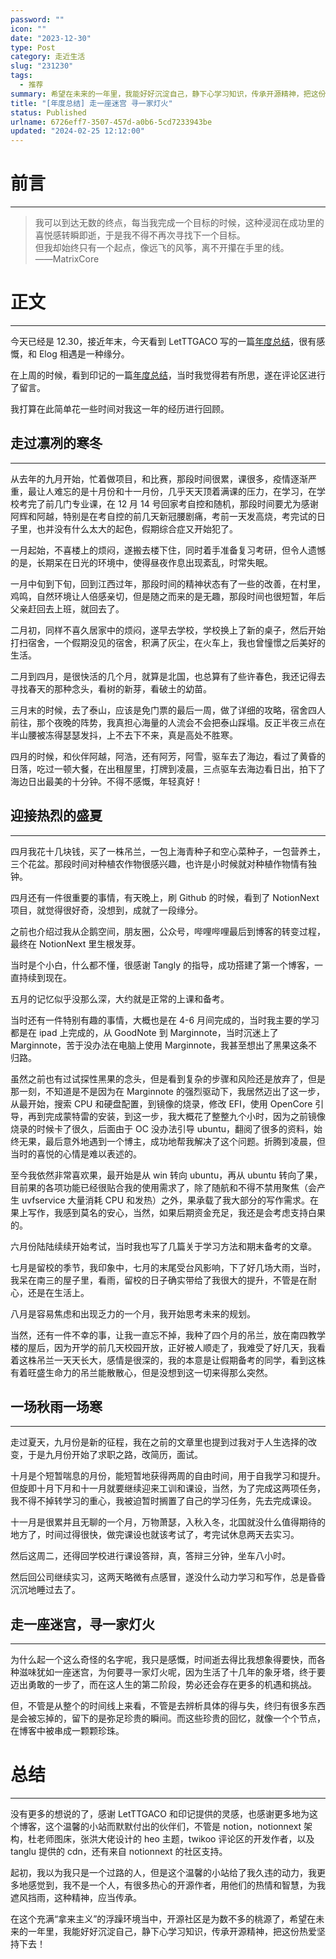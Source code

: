 ```yaml
---
password: ""
icon: ""
date: "2023-12-30"
type: Post
category: 走近生活
slug: "231230"
tags:
  - 推荐
summary: 希望在未来的一年里，我能好好沉淀自己，静下心学习知识，传承开源精神，把这份热爱坚持下去！
title: "[年度总结] 走一座迷宫 寻一家灯火"
status: Published
urlname: 6726eff7-3507-457d-a0b6-5cd7233943be
updated: "2024-02-25 12:12:00"
---
```


# 前言

---

> 我可以到达无数的终点，每当我完成一个目标的时候，这种浸润在成功里的喜悦感转瞬即逝，于是我不得不再次寻找下一个目标。  
>  但我却始终只有一个起点，像远飞的风筝，离不开攥在手里的线。  
> ——MatrixCore

# 正文

---

今天已经是 12.30，接近年末，今天看到 LetTTGACO 写的一篇[年度总结](https://mp.weixin.qq.com/s/Xu8BuJGEpj4cDe3cm--s7Q)，很有感慨，和 Elog 相遇是一种缘分。

在上周的时候，看到印记的一篇[年度总结](https://yinji.org/5198.html)，当时我觉得若有所思，遂在评论区进行了留言。

我打算在此简单花一些时间对我这一年的经历进行回顾。

## 走过凛冽的寒冬

---

从去年的九月开始，忙着做项目，和比赛，那段时间很累，课很多，疫情逐渐严重，最让人难忘的是十月份和十一月份，几乎天天顶着满课的压力，在学习，在学校考完了前几门专业课，在 12 月 14 号回家考自控和随机，那段时间要尤为感谢阿辉和阿越，特别是在考自控的前几天新冠腰剧痛，考前一天发高烧，考完试的日子里，也并没有什么太大的起色，假期综合症又开始犯了。

一月起始，不喜楼上的烦闷，遂搬去楼下住，同时着手准备复习考研，但令人遗憾的是，长期呆在日光的环境中，使得昼夜作息出现紊乱，时常失眠。

一月中旬到下旬，回到江西过年，那段时间的精神状态有了一些的改善，在村里，鸡鸣，自然环境让人倍感亲切，但是随之而来的是无趣，那段时间也很短暂，年后父亲赶回去上班，就回去了。

二月初，同样不喜久居家中的烦闷，遂早去学校，学校换上了新的桌子，然后开始打扫宿舍，一个假期没见的宿舍，积满了灰尘，在火车上，我也曾憧憬之后美好的生活。

二月到四月，是很快活的几个月，就算是北国，也总算有了些许春色，我还记得去寻找春天的那种念头，看树的新芽，看破土的幼苗。

三月末的时候，去了泰山，应该是免门票的最后一周，做了详细的攻略，宿舍四人前往，那个夜晚的阵势，我真担心海量的人流会不会把泰山踩塌。反正半夜三点在半山腰被冻得瑟瑟发抖，上不去下不来，真是高处不胜寒。

四月的时候，和伙伴阿越，阿浩，还有阿芳，阿雪，驱车去了海边，看过了黄昏的日落，吃过一顿大餐，在出租屋里，打牌到凌晨，三点驱车去海边看日出，拍下了海边日出最美的十分钟。不得不感慨，年轻真好！

## 迎接热烈的盛夏

---

四月我花十几块钱，买了一株吊兰，一包上海青种子和空心菜种子，一包营养土，三个花盆。那段时间对种植农作物很感兴趣，也许是小时候就对种植作物情有独钟。

四月还有一件很重要的事情，有天晚上，刷 Github 的时候，看到了 NotionNext 项目，就觉得很好奇，没想到，成就了一段缘分。

之前也介绍过我从企鹅空间，朋友圈，公众号，哔哩哔哩最后到博客的转变过程，最终在 NotionNext 里生根发芽。

当时是个小白，什么都不懂，很感谢 Tangly 的指导，成功搭建了第一个博客，一直持续到现在。

五月的记忆似乎没那么深，大约就是正常的上课和备考。

当时还有一件特别有趣的事情，大概也是在 4-6 月间完成的，当时我主要的学习都是在 ipad 上完成的，从 GoodNote 到 Marginnote，当时沉迷上了 Marginnote，苦于没办法在电脑上使用 Marginnote，我甚至想出了黑果这条不归路。

虽然之前也有过试探性黑果的念头，但是看到复杂的步骤和风险还是放弃了，但是那一刻，不知道是不是因为在 Marginnote 的强烈驱动下，我居然迈出了这一步，从最开始，搜索 CPU 和硬盘配置，到镜像的烧录，修改 EFI，使用 OpenCore 引导，再到完成蒙特雷的安装，到这一步，我大概花了整整九个小时，因为之前镜像烧录的时候卡了很久，后面由于 OC 没办法引导 ubuntu，翻阅了很多的资料，始终无果，最后意外地遇到一个博主，成功地帮我解决了这个问题。折腾到凌晨，但当时的喜悦的心情是难以表述的。

至今我依然非常喜欢果，最开始是从 win 转向 ubuntu，再从 ubuntu 转向了果，目前果的各项功能已经很贴合我的使用需求了，除了随航和不得不禁用聚焦（会产生 uvfservice 大量消耗 CPU 和发热）之外，果承载了我大部分的写作需求。在果上写作，我感到莫名的安心，当然，如果后期资金充足，我还是会考虑支持白果的。

六月份陆陆续续开始考试，当时我也写了几篇关于学习方法和期末备考的文章。

七月是留校的季节，我印象中，七月的末尾受台风影响，下了好几场大雨，当时，我呆在南三的屋子里，看雨，留校的日子确实带给了我很大的提升，不管是在耐心，还是在生活上。

八月是容易焦虑和出现乏力的一个月，我开始思考未来的规划。

当然，还有一件不幸的事，让我一直忘不掉，我种了四个月的吊兰，放在南四教学楼的屋后，因为开学的前几天校园开放，正好被人顺走了，我难受了好几天，我看着这株吊兰一天天长大，感情是很深的，我的本意是让假期备考的同学，看到这株有着旺盛生命力的吊兰能散散心，但是没想到这一切来得那么突然。

## 一场秋雨一场寒

---

走过夏天，九月份是新的征程，我在之前的文章里也提到过我对于人生选择的改变，于是九月份开始了求职之路，改简历，面试。

十月是个短暂喘息的月份，能短暂地获得两周的自由时间，用于自我学习和提升。但旋即十月下月和十一月就要继续迎来工训和课设，当然，为了完成这两项任务，我不得不掉转学习的重心，我被迫暂时搁置了自己的学习任务，先去完成课设。

十一月是很累并且无聊的一个月，万物萧瑟，入秋入冬，北国就没什么值得期待的地方了，时间过得很快，做完课设也就该考试了，考完试休息两天去实习。

然后这周二，还得回学校进行课设答辩，真，答辩三分钟，坐车八小时。

然后回公司继续实习，这两天略微有点感冒，遂没什么动力学习和写作，总是昏昏沉沉地睡过去了。

## 走一座迷宫，寻一家灯火

---

为什么起一个这么奇怪的名字呢，我只是感慨，时间逝去得比我想象得要快，而各种滋味犹如一座迷宫，为何要寻一家灯火呢，因为生活了十几年的象牙塔，终于要迈出勇敢的一步了，而在这人生的第二阶段，势必还会存在更多的机遇和挑战。

但，不管是从整个的时间线上来看，不管是去辨析具体的得与失，终归有很多东西是会被忘掉的，留下的是弥足珍贵的瞬间。而这些珍贵的回忆，就像一个个节点，在博客中被串成一颗颗珍珠。

# 总结

---

没有更多的想说的了，感谢 LetTTGACO 和印记提供的灵感，也感谢更多地为这个博客，这个温馨的小站而默默付出的伙伴们，不管是 notion，notionnext 架构，杜老师图床，张洪大佬设计的 heo 主题，twikoo 评论区的开发作者，以及 tanglu 提供的 cdn，还有来自 notionnext 的社区支持。

起初，我以为我只是一个过路的人，但是这个温馨的小站给了我久违的动力，我更多地感觉到，我不是一个人，有很多热心的开源作者，用他们的热情和智慧，为我遮风挡雨，这种精神，应当传承。

在这个充满“拿来主义”的浮躁环境当中，开源社区是为数不多的桃源了，希望在未来的一年里，我能好好沉淀自己，静下心学习知识，传承开源精神，把这份热爱坚持下去！
